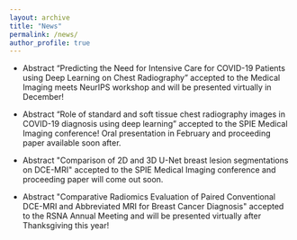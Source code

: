 ```yaml
---
layout: archive
title: "News"
permalink: /news/
author_profile: true
---
```


* Abstract “Predicting the Need for Intensive Care for COVID-19 Patients using Deep Learning on Chest Radiography” accepted to the Medical Imaging meets NeurIPS workshop and will be presented virtually in December!

* Abstract “Role of standard and soft tissue chest radiography images in COVID-19 diagnosis using deep learning” accepted to the SPIE Medical Imaging conference! Oral presentation in February and proceeding paper available soon after.

* Abstract "Comparison of 2D and 3D U-Net breast lesion segmentations on DCE-MRI" accepted to the SPIE Medical Imaging conference and proceeding paper will come out soon.

* Abstract "Comparative Radiomics Evaluation of Paired Conventional DCE-MRI and Abbreviated MRI for Breast Cancer Diagnosis" accepted to the RSNA Annual Meeting and will be presented virtually after Thanksgiving this year!